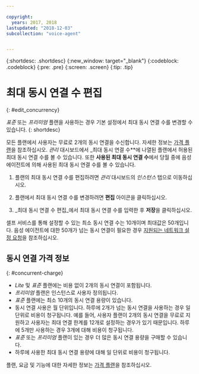 ```yaml
---

copyright:
  years: 2017, 2018
lastupdated: "2018-12-03"
subcollection: "voice-agent"


---
```


{:shortdesc: .shortdesc}
{:new_window: target="_blank"}
{:codeblock: .codeblock}
{:pre: .pre}
{:screen: .screen}
{:tip: .tip}

# 최대 동시 연결 수 편집
{: #edit_concurrency}

_표준_ 또는 _프리미엄_ 플랜을 사용하는 경우 기본 설정에서 최대 동시 연결 수를 변경할 수 있습니다.
{: shortdesc}

모든 플랜에서 사용자는 무료로 2개의 동시 연결을 수신합니다. 자세한 정보는 [가격 플랜](https://cloud.ibm.com/catalog/services/voice-agent-with-watson)을 참조하십시오. _관리_ 대시보드에서 _최대 동시 연결 수**에 나열된 플랜에서 허용된 최대 동시 연결 수를 볼 수 있습니다. 또한 **사용된 최대 동시 연결 수**에서 당월 중에 음성 에이전트에 의해 사용된 최대 동시 연결 수를 볼 수 있습니다.

1. 플랜의 최대 동시 연결 수를 편집하려면 _관리_ 대시보드의 _인스턴스_ 탭으로 이동하십시오.

1. 플랜에서 최대 동시 연결 수를 변경하려면 **편집** 아이콘을 클릭하십시오.

1. _최대 동시 연결 수 편집_에서 최대 동시 연결 수를 입력한 후 **저장**을 클릭하십시오.

셀프 서비스를 통해 설정할 수 있는 최소 동시 연결 수는 10개이며 최대값은 50개입니다. 음성 에이전트에 대한 50개가 넘는 동시 연결이 필요한 경우 [지원되는 네트워크 설정 요청](/docs/services/voice-agent?topic=voice-agent-connect#request-setup)을 참조하십시오.

## 동시 연결 가격 정보
{: #concurrent-charge}

  * _Lite_ 및 _표준_ 플랜에는 비용 없이 2개의 동시 연결이 포함됩니다.
  * _프리미엄_ 플랜은 인스턴스로 사용자 정의됩니다.
  * _표준_ 플랜에는 최소 10개의 동시 연결 용량이 있습니다.
  * 동시 연결 사용은 월 단위입니다. 하루에 2개가 넘는 동시 연결을 사용하는 경우 일 단위로 비용이 청구됩니다. 예를 들어, 사용자 플랜이 2개의 동시 연결을 무료로 지원하고 사용자는 최대 연결 한계를 12개로 설정하는 경우가 있기 때문입니다. 하루에 5개만 사용하는 경우 3개에 대해 비용이 청구됩니다.
  * _표준_ 또는 _프리미엄_ 플랜이 있는 경우 더 많은 동시 연결 용량을 구매할 수 있습니다.
  * 하루에 사용한 최대 동시 연결 용량에 대해 일 단위로 비용이 청구됩니다.

플랜, 요금 및 기능에 대한 자세한 정보는 [가격 플랜](https://cloud.ibm.com/catalog/services/voice-agent-with-watson)을 참조하십시오.

